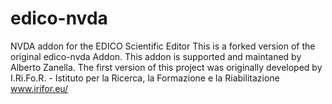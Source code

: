 # edico-nvda
NVDA addon for the EDICO Scientific Editor
This is a forked version of the original edico-nvda Addon.
This addon is supported and maintaned by Alberto Zanella.
The first version of this project was originally developed by I.Ri.Fo.R. - Istituto per la Ricerca, la Formazione e la Riabilitazione www.irifor.eu/
